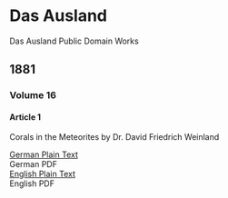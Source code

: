 # Das Ausland
Das Ausland Public Domain Works

## 1881

### Volume 16

#### Article 1

Corals in the Meteorites by Dr. David Friedrich Weinland

[German Plain Text](1881/16/1/full-text-german.md)  
German PDF  
[English Plain Text](1881/16/1/full-text-english.md)  
English PDF  

